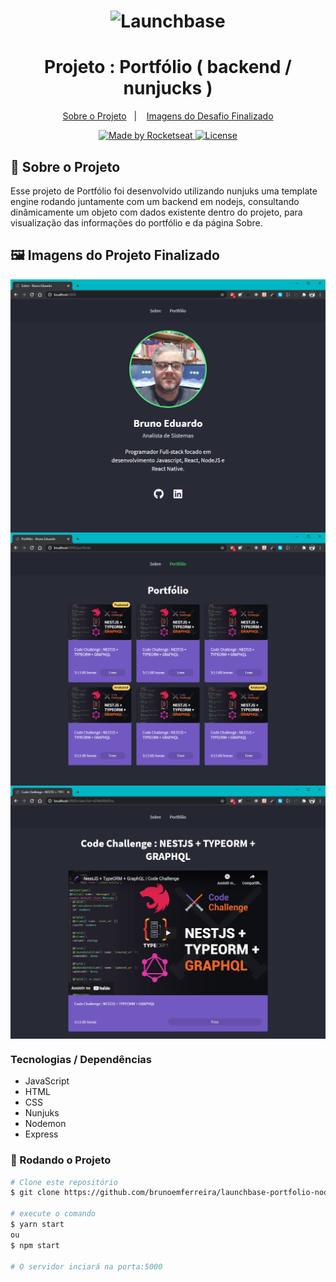 <h1 align="center">
    <img alt="Launchbase" src="https://storage.googleapis.com/golden-wind/bootcamp-launchbase/logo.png" width="400px" />
</h1>

<h1 align="center">Projeto : Portfólio ( backend / nunjucks )</h1>
<p align="center"></p>

<p align="center">
  <a href="#sobre">Sobre o Projeto</a>&nbsp;&nbsp;&nbsp;|&nbsp;&nbsp;&nbsp;
  <a href="#images">Imagens do Desafio Finalizado</a>
</p>

<p align="center">
  <a href="https://rocketseat.com.br">
    <img alt="Made by Rocketseat" src="https://img.shields.io/badge/made%20by-Rocketseat-%23F8952D">
  </a>
  <a href="LICENSE" >
    <img alt="License" src="https://img.shields.io/badge/license-MIT-%23F8952D">
  </a>
</p>

<h2 id="sobre"> 🚀 Sobre o Projeto</h2>

Esse projeto de Portfólio foi desenvolvido utilizando nunjuks uma template engine rodando juntamente com um backend em nodejs, consultando dinâmicamente um objeto com dados existente dentro do projeto, para visualização das informações do portfólio e da página Sobre.

<h2 id="images"> 🖼️ Imagens do Projeto Finalizado</h2>

<div align="center">
 <img align="center" width="600px" alt="Made by Rocketseat" src="./images/sobre.png">
 </ br>
 <img align="center" width="600px" alt="Made by Rocketseat" src="./images/portfolio.png">
  </ br>
 <img align="center" width="600px" alt="Made by Rocketseat" src="./images/video.png">
</div>

### Tecnologias / Dependências
- JavaScript
- HTML
- CSS
- Nunjuks
- Nodemon
- Express


### 🎲 Rodando o Projeto
```bash
# Clone este repositório
$ git clone https://github.com/brunoemferreira/launchbase-portfolio-node-nunjuks.git

# execute o comando
$ yarn start
ou
$ npm start

# O servidor inciará na porta:5000
```
